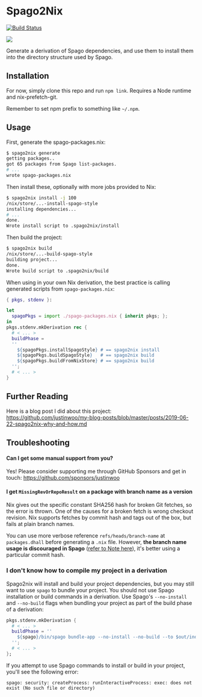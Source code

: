 # Spago2Nix

[![Build Status](https://travis-ci.com/justinwoo/spago2nix.svg?branch=master)](https://travis-ci.com/justinwoo/spago2nix)

![](./logo-256.png)

Generate a derivation of Spago dependencies, and use them to install them into the directory structure used by Spago.

## Installation

For now, simply clone this repo and run `npm link`. Requires a Node runtime and nix-prefetch-git.

Remember to set npm prefix to something like `~/.npm`.

## Usage

First, generate the spago-packages.nix:

```bash
$ spago2nix generate
getting packages..
got 65 packages from Spago list-packages.
# ...
wrote spago-packages.nix
```

Then install these, optionally with more jobs provided to Nix:

```bash
$ spago2nix install -j 100
/nix/store/...-install-spago-style
installing dependencies...
# ...
done.
Wrote install script to .spago2nix/install
```

Then build the project:

```bash
$ spago2nix build
/nix/store/...-build-spago-style
building project...
done.
Wrote build script to .spago2nix/build
```

When using in your own Nix derivation, the best practice is calling generated scripts from `spago-packages.nix`:

```nix
{ pkgs, stdenv }:

let 
  spagoPkgs = import ./spago-packages.nix { inherit pkgs; };
in
pkgs.stdenv.mkDerivation rec {
  # < ... >
  buildPhase = 
  '' 
    ${spagoPkgs.installSpagoStyle} # == spago2nix install
    ${spagoPkgs.buildSpagoStyle}   # == spago2nix build
    ${spagoPkgs.buildFromNixStore} # == spago2nix build
  '';
  # < ... >
}
```

## Further Reading

Here is a blog post I did about this project: <https://github.com/justinwoo/my-blog-posts/blob/master/posts/2019-06-22-spago2nix-why-and-how.md>

## Troubleshooting

#### Can I get some manual support from you?

Yes! Please consider supporting me through GitHub Sponsors and get in touch: <https://github.com/sponsors/justinwoo>

#### I get `MissingRevOrRepoResult` on a package with branch name as a version

Nix gives out the specific constant SHA256 hash for broken Git fetches, so the error is thrown. 
One of the causes for a broken fetch is wrong checkout revision. Nix supports fetches by commit hash and tags out of the box, but fails at plain branch names. 

You can use more verbose reference `refs/heads/branch-name` at `packages.dhall` before generating a `.nix` file.
However, __the branch name usage is discouraged in Spago__ ([refer to Note here](https://github.com/spacchetti/spago#override-a-package-in-the-package-set-with-a-remote-one)), it's better using a particular commit hash.

### I don't know how to compile my project in a derivation

Spago2nix will install and build your project dependencies, but you may still want to use `spago` to bundle your project. You should not use Spago installation or build commands in a derivation. Use Spago's `--no-install` and `--no-build` flags when bundling your project as part of the build phase of a derivation:

```nix
pkgs.stdenv.mkDerivation {
  # < ... >
  buildPhase = ''
    ${spago}/bin/spago bundle-app --no-install --no-build --to $out/index.js
  '';
  # < ... >
};
```

If you attempt to use Spago commands to install or build in your project, you'll see the following error:

```
spago: security: createProcess: runInteractiveProcess: exec: does not exist (No such file or directory)
```
